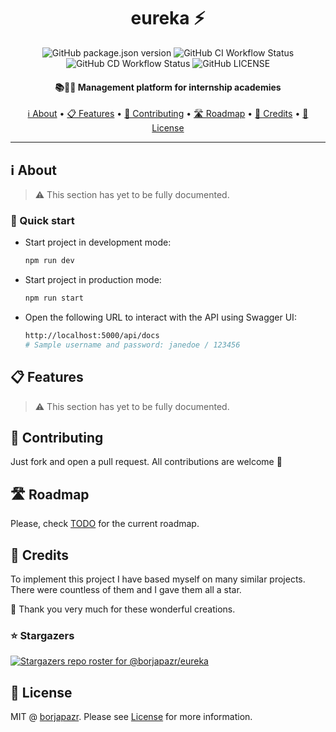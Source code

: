 <div align="center">
 <h1>eureka ⚡️</h1>

![GitHub package.json version](https://img.shields.io/github/package-json/v/borjapazr/eureka?style=flat-square)
![GitHub CI Workflow Status](https://img.shields.io/github/workflow/status/borjapazr/eureka/CI?style=flat-square&logo=github&label=CI)
![GitHub CD Workflow Status](https://img.shields.io/github/workflow/status/borjapazr/eureka/CD?style=flat-square&logo=github&label=CD)
![GitHub LICENSE](https://img.shields.io/github/license/borjapazr/eureka?style=flat-square)

<h4>
  📚👩‍💻 Management platform for internship academies
</h4>

<a href="#ℹ️-about">ℹ️ About</a> •
<a href="#-features">📋 Features</a> •
<a href="#-contributing"> 🤝 Contributing</a> •
<a href="#️-roadmap"> 🛣️ Roadmap</a> •
<a href="#-credits">🎯 Credits</a> •
<a href="#-license">🚩 License</a>

</div>

---

## ℹ️ About

> ⚠️ This section has yet to be fully documented.

### 🚀 Quick start

- Start project in development mode:

  ```bash
  npm run dev
  ```

- Start project in production mode:

  ```bash
  npm run start
  ```

- Open the following URL to interact with the API using Swagger UI:

  ```bash
  http://localhost:5000/api/docs
  # Sample username and password: janedoe / 123456
  ```

## 📋 Features

> ⚠️ This section has yet to be fully documented.

## 🤝 Contributing

Just fork and open a pull request. All contributions are welcome 🤗

## 🛣️ Roadmap

Please, check [TODO](TODO.md) for the current roadmap.

## 🎯 Credits

To implement this project I have based myself on many similar projects. There were countless of them and I gave them all a star.

🙏 Thank you very much for these wonderful creations.

### ⭐ Stargazers

[![Stargazers repo roster for @borjapazr/eureka](https://reporoster.com/stars/borjapazr/eureka)](https://github.com/borjapazr/eureka/stargazers)

## 🚩 License

MIT @ [borjapazr](https://bpaz.dev). Please see [License](LICENSE) for more information.
